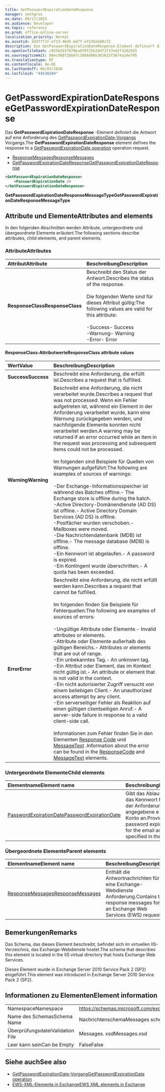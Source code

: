 ```yaml
---
title: GetPasswordExpirationDateResponse
manager: sethgros
ms.date: 09/17/2015
ms.audience: Developer
ms.topic: reference
ms.prod: office-online-server
localization_priority: Normal
ms.assetid: 3d3fff1f-ef13-46d5-bd7f-ef535eb80c72
description: Das GetPasswordExpirationDateResponse-Element definiert die Antwort auf eine Anforderung des GetPasswordExpirationDate-Vorgangs Vorgangs.
ms.openlocfilehash: c925b2b37879ba0f8f25b2dd73737ed2f3202555
ms.sourcegitcommit: 88ec988f2bb67c1866d06b361615f3674a24e795
ms.translationtype: MT
ms.contentlocale: de-DE
ms.lasthandoff: 06/03/2020
ms.locfileid: "44530204"
---
```

# <a name="getpasswordexpirationdateresponse"></a><span data-ttu-id="d3363-103">GetPasswordExpirationDateResponse</span><span class="sxs-lookup"><span data-stu-id="d3363-103">GetPasswordExpirationDateResponse</span></span>

<span data-ttu-id="d3363-104">Das **GetPasswordExpirationDateResponse** -Element definiert die Antwort auf eine Anforderung des [GetPasswordExpirationDate-Vorgangs](getpasswordexpirationdate-operation.md) Vorgangs.</span><span class="sxs-lookup"><span data-stu-id="d3363-104">The **GetPasswordExpirationDateResponse** element defines the response to a [GetPasswordExpirationDate operation](getpasswordexpirationdate-operation.md) operation request.</span></span> 
  
- [<span data-ttu-id="d3363-105">ResponseMessages</span><span class="sxs-lookup"><span data-stu-id="d3363-105">ResponseMessages</span></span>](responsemessages.md)
- [<span data-ttu-id="d3363-106">GetPasswordExpirationDateResponse</span><span class="sxs-lookup"><span data-stu-id="d3363-106">GetPasswordExpirationDateResponse</span></span>](getpasswordexpirationdateresponse.md)
  
```XML
<GetPasswordExpirationDateResponse>
    <PasswordExpirationDate />
</GetPasswordExpirationDateResponse>
```

 <span data-ttu-id="d3363-107">**GetPasswordExpirationDateResponseMessageType**</span><span class="sxs-lookup"><span data-stu-id="d3363-107">**GetPasswordExpirationDateResponseMessageType**</span></span>
## <a name="attributes-and-elements"></a><span data-ttu-id="d3363-108">Attribute und Elemente</span><span class="sxs-lookup"><span data-stu-id="d3363-108">Attributes and elements</span></span>

<span data-ttu-id="d3363-109">In den folgenden Abschnitten werden Attribute, untergeordnete und übergeordnete Elemente erläutert.</span><span class="sxs-lookup"><span data-stu-id="d3363-109">The following sections describe attributes, child elements, and parent elements.</span></span>
  
### <a name="attributes"></a><span data-ttu-id="d3363-110">Attribute</span><span class="sxs-lookup"><span data-stu-id="d3363-110">Attributes</span></span>

|<span data-ttu-id="d3363-111">**Attribut**</span><span class="sxs-lookup"><span data-stu-id="d3363-111">**Attribute**</span></span>|<span data-ttu-id="d3363-112">**Beschreibung**</span><span class="sxs-lookup"><span data-stu-id="d3363-112">**Description**</span></span>|
|:-----|:-----|
|<span data-ttu-id="d3363-113">**ResponseClass**</span><span class="sxs-lookup"><span data-stu-id="d3363-113">**ResponseClass**</span></span> <br/> | <span data-ttu-id="d3363-114">Beschreibt den Status der Antwort.</span><span class="sxs-lookup"><span data-stu-id="d3363-114">Describes the status of the response.</span></span> <br/><br/><span data-ttu-id="d3363-115">Die folgenden Werte sind für dieses Attribut gültig:</span><span class="sxs-lookup"><span data-stu-id="d3363-115">The following values are valid for this attribute:</span></span>  <br/><br/><span data-ttu-id="d3363-116">-Success</span><span class="sxs-lookup"><span data-stu-id="d3363-116">-  Success</span></span>  <br/><span data-ttu-id="d3363-117">-Warnung</span><span class="sxs-lookup"><span data-stu-id="d3363-117">-  Warning</span></span>  <br/><span data-ttu-id="d3363-118">-Error</span><span class="sxs-lookup"><span data-stu-id="d3363-118">-  Error</span></span>  <br/> |
   
#### <a name="responseclass-attribute-values"></a><span data-ttu-id="d3363-119">ResponseClass-Attributwerte</span><span class="sxs-lookup"><span data-stu-id="d3363-119">ResponseClass attribute values</span></span>

|<span data-ttu-id="d3363-120">**Wert**</span><span class="sxs-lookup"><span data-stu-id="d3363-120">**Value**</span></span>|<span data-ttu-id="d3363-121">**Beschreibung**</span><span class="sxs-lookup"><span data-stu-id="d3363-121">**Description**</span></span>|
|:-----|:-----|
|<span data-ttu-id="d3363-122">**Success**</span><span class="sxs-lookup"><span data-stu-id="d3363-122">**Success**</span></span> <br/> |<span data-ttu-id="d3363-123">Beschreibt eine Anforderung, die erfüllt ist.</span><span class="sxs-lookup"><span data-stu-id="d3363-123">Describes a request that is fulfilled.</span></span>  <br/> |
|<span data-ttu-id="d3363-124">**Warning**</span><span class="sxs-lookup"><span data-stu-id="d3363-124">**Warning**</span></span> <br/> | <span data-ttu-id="d3363-125">Beschreibt eine Anforderung, die nicht verarbeitet wurde.</span><span class="sxs-lookup"><span data-stu-id="d3363-125">Describes a request that was not processed.</span></span> <span data-ttu-id="d3363-126">Wenn ein Fehler aufgetreten ist, während ein Element in der Anforderung verarbeitet wurde, kann eine Warnung zurückgegeben werden, und nachfolgende Elemente konnten nicht verarbeitet werden.</span><span class="sxs-lookup"><span data-stu-id="d3363-126">A warning may be returned if an error occurred while an item in the request was processing and subsequent items could not be processed.</span></span><br/><br/> <span data-ttu-id="d3363-127">Im folgenden sind Beispiele für Quellen von Warnungen aufgeführt:</span><span class="sxs-lookup"><span data-stu-id="d3363-127">The following are examples of sources of warnings:</span></span>  <br/><br/><span data-ttu-id="d3363-128">-Der Exchange-Informationsspeicher ist während des Batches offline.</span><span class="sxs-lookup"><span data-stu-id="d3363-128">-  The Exchange store is offline during the batch.</span></span>  <br/><span data-ttu-id="d3363-129">-Active Directory-Domänendienste (AD DS) ist offline.</span><span class="sxs-lookup"><span data-stu-id="d3363-129">-  Active Directory Domain Services (AD DS) is offline.</span></span>  <br/><span data-ttu-id="d3363-130">-Postfächer wurden verschoben.</span><span class="sxs-lookup"><span data-stu-id="d3363-130">-  Mailboxes were moved.</span></span>  <br/><span data-ttu-id="d3363-131">-Die Nachrichtendatenbank (MDB) ist offline.</span><span class="sxs-lookup"><span data-stu-id="d3363-131">-  The message database (MDB) is offline.</span></span>  <br/><span data-ttu-id="d3363-132">-Ein Kennwort ist abgelaufen.</span><span class="sxs-lookup"><span data-stu-id="d3363-132">-  A password is expired.</span></span>  <br/><span data-ttu-id="d3363-133">-Ein Kontingent wurde überschritten.</span><span class="sxs-lookup"><span data-stu-id="d3363-133">-  A quota has been exceeded.</span></span>  <br/> |
|<span data-ttu-id="d3363-134">**Error**</span><span class="sxs-lookup"><span data-stu-id="d3363-134">**Error**</span></span> <br/> | <span data-ttu-id="d3363-135">Beschreibt eine Anforderung, die nicht erfüllt werden kann.</span><span class="sxs-lookup"><span data-stu-id="d3363-135">Describes a request that cannot be fulfilled.</span></span> <br/><br/><span data-ttu-id="d3363-136">Im folgenden finden Sie Beispiele für Fehlerquellen:</span><span class="sxs-lookup"><span data-stu-id="d3363-136">The following are examples of sources of errors:</span></span>  <br/><br/><span data-ttu-id="d3363-137">-Ungültige Attribute oder Elemente.</span><span class="sxs-lookup"><span data-stu-id="d3363-137">-  Invalid attributes or elements.</span></span>  <br/><span data-ttu-id="d3363-138">-Attribute oder Elemente außerhalb des gültigen Bereichs.</span><span class="sxs-lookup"><span data-stu-id="d3363-138">-  Attributes or elements that are out of range.</span></span>  <br/><span data-ttu-id="d3363-139">-Ein unbekanntes Tag.</span><span class="sxs-lookup"><span data-stu-id="d3363-139">-  An unknown tag.</span></span>  <br/><span data-ttu-id="d3363-140">-Ein Attribut oder Element, das im Kontext nicht gültig ist.</span><span class="sxs-lookup"><span data-stu-id="d3363-140">-  An attribute or element that is not valid in the context.</span></span>  <br/><span data-ttu-id="d3363-141">-Ein nicht autorisierter Zugriff versucht von einem beliebigen Client.</span><span class="sxs-lookup"><span data-stu-id="d3363-141">-  An unauthorized access attempt by any client.</span></span>  <br/><span data-ttu-id="d3363-142">-Ein serverseitiger Fehler als Reaktion auf einen gültigen clientseitigen Anruf.</span><span class="sxs-lookup"><span data-stu-id="d3363-142">-  A server-side failure in response to a valid client-side call.</span></span>  <br/><br/>  <span data-ttu-id="d3363-143">Informationen zum Fehler finden Sie in den Elementen [Response Code](responsecode.md) und [MessageText](messagetext.md) .</span><span class="sxs-lookup"><span data-stu-id="d3363-143">Information about the error can be found in the [ResponseCode](responsecode.md) and [MessageText](messagetext.md) elements.</span></span>  <br/> |
   
### <a name="child-elements"></a><span data-ttu-id="d3363-144">Untergeordnete Elemente</span><span class="sxs-lookup"><span data-stu-id="d3363-144">Child elements</span></span>

|<span data-ttu-id="d3363-145">**Elementname**</span><span class="sxs-lookup"><span data-stu-id="d3363-145">**Element name**</span></span>|<span data-ttu-id="d3363-146">**Beschreibung**</span><span class="sxs-lookup"><span data-stu-id="d3363-146">**Description**</span></span>|
|:-----|:-----|
|[<span data-ttu-id="d3363-147">PasswordExpirationDate</span><span class="sxs-lookup"><span data-stu-id="d3363-147">PasswordExpirationDate</span></span>](passwordexpirationdate.md) <br/> |<span data-ttu-id="d3363-148">Gibt das Ablaufdatum für das Kennwort für das in der Anforderung angegebene e-Mail-Konto an.</span><span class="sxs-lookup"><span data-stu-id="d3363-148">Provides the password expiration date for the email account specified in the request.</span></span>  <br/> |
   
### <a name="parent-elements"></a><span data-ttu-id="d3363-149">Übergeordnete Elemente</span><span class="sxs-lookup"><span data-stu-id="d3363-149">Parent elements</span></span>

|<span data-ttu-id="d3363-150">**Elementname**</span><span class="sxs-lookup"><span data-stu-id="d3363-150">**Element name**</span></span>|<span data-ttu-id="d3363-151">**Beschreibung**</span><span class="sxs-lookup"><span data-stu-id="d3363-151">**Description**</span></span>|
|:-----|:-----|
|[<span data-ttu-id="d3363-152">ResponseMessages</span><span class="sxs-lookup"><span data-stu-id="d3363-152">ResponseMessages</span></span>](responsemessages.md) <br/> |<span data-ttu-id="d3363-153">Enthält die Antwortnachrichten für eine Exchange-Webdienste Anforderung.</span><span class="sxs-lookup"><span data-stu-id="d3363-153">Contains the response messages for an Exchange Web Services (EWS) request.</span></span>  <br/> |
   
## <a name="remarks"></a><span data-ttu-id="d3363-154">Bemerkungen</span><span class="sxs-lookup"><span data-stu-id="d3363-154">Remarks</span></span>

<span data-ttu-id="d3363-155">Das Schema, das dieses Element beschreibt, befindet sich im virtuellen IIS-Verzeichnis, das Exchange-Webdienste hostet.</span><span class="sxs-lookup"><span data-stu-id="d3363-155">The schema that describes this element is located in the IIS virtual directory that hosts Exchange Web Services.</span></span>
  
<span data-ttu-id="d3363-156">Dieses Element wurde in Exchange Server 2010 Service Pack 2 (SP2) eingeführt.</span><span class="sxs-lookup"><span data-stu-id="d3363-156">This element was introduced in Exchange Server 2010 Service Pack 2 (SP2).</span></span>
  
## <a name="element-information"></a><span data-ttu-id="d3363-157">Informationen zu Elementen</span><span class="sxs-lookup"><span data-stu-id="d3363-157">Element information</span></span>

|||
|:-----|:-----|
|<span data-ttu-id="d3363-158">Namespace</span><span class="sxs-lookup"><span data-stu-id="d3363-158">Namespace</span></span>  <br/> |https://schemas.microsoft.com/exchange/services/2006/messages  <br/> |
|<span data-ttu-id="d3363-159">Name des Schemas</span><span class="sxs-lookup"><span data-stu-id="d3363-159">Schema Name</span></span>  <br/> |<span data-ttu-id="d3363-160">Nachrichtenschema</span><span class="sxs-lookup"><span data-stu-id="d3363-160">Messages schema</span></span>  <br/> |
|<span data-ttu-id="d3363-161">Überprüfungsdatei</span><span class="sxs-lookup"><span data-stu-id="d3363-161">Validation File</span></span>  <br/> |<span data-ttu-id="d3363-162">Messages. xsd</span><span class="sxs-lookup"><span data-stu-id="d3363-162">Messages.xsd</span></span>  <br/> |
|<span data-ttu-id="d3363-163">Leer kann sein</span><span class="sxs-lookup"><span data-stu-id="d3363-163">Can be Empty</span></span>  <br/> |<span data-ttu-id="d3363-164">False</span><span class="sxs-lookup"><span data-stu-id="d3363-164">False</span></span>  <br/> |
   
## <a name="see-also"></a><span data-ttu-id="d3363-165">Siehe auch</span><span class="sxs-lookup"><span data-stu-id="d3363-165">See also</span></span>

- [<span data-ttu-id="d3363-166">GetPasswordExpirationDate-Vorgang</span><span class="sxs-lookup"><span data-stu-id="d3363-166">GetPasswordExpirationDate operation</span></span>](getpasswordexpirationdate-operation.md)
- [<span data-ttu-id="d3363-167">EWS-XML-Elemente in Exchange</span><span class="sxs-lookup"><span data-stu-id="d3363-167">EWS XML elements in Exchange</span></span>](ews-xml-elements-in-exchange.md)

